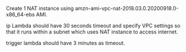 Create 1 NAT instance using amzn-ami-vpc-nat-2018.03.0.20200918.0-x86_64-ebs AMI. 

ip Lambda should have 30 seconds timeout and specify VPC settings so that it runs within a subnet which uses NAT instance to access internet.

trigger lambda should have 3 minutes as timeout.
